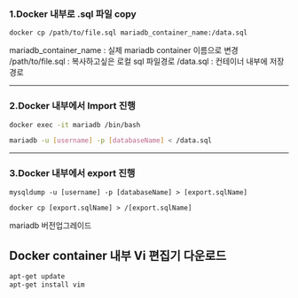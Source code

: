 

### 1.Docker 내부로 .sql 파일 copy

```docker
docker cp /path/to/file.sql mariadb_container_name:/data.sql
```

mariadb_container_name : 실제 mariadb container 이름으로 변경
/path/to/file.sql : 복사하고싶은 로컬 sql 파일경로
/data.sql : 컨테이너 내부에 저장경로

---

### 2.Docker 내부에서 Import 진행

```bash
docker exec -it mariadb /bin/bash
```

```bash
mariadb -u [username] -p [databaseName] < /data.sql 
```
-----


### 3.Docker 내부에서 export 진행 

```shell
mysqldump -u [username] -p [databaseName] > [export.sqlName]
```

```shell
docker cp [export.sqlName] > /[export.sqlName]
```


mariadb 버전업그레이드


## Docker container 내부 Vi 편집기 다운로드

```bash
apt-get update
apt-get install vim
```
